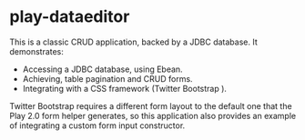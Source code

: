 play-dataeditor
===============

This is a classic CRUD application, backed by a JDBC database. It demonstrates:

- Accessing a JDBC database, using Ebean.
- Achieving, table pagination and CRUD forms.
- Integrating with a CSS framework (Twitter Bootstrap ).

Twitter Bootstrap requires a different form layout to the default one that the Play 2.0 form helper generates, so this application also provides an example of integrating a custom form input constructor.
